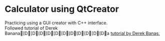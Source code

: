 # Calculator using QtCreator
Practicing using a GUI creator with C++ interface.
<br>
Followed tutorial of Derek Banana[D[D[D[D[D[D[D[D[D[D[Da <a href="https://www.youtube.com/watch?v=txGRU7OrTZo&t=1829s">tutorial by Derek Banas.</a>
